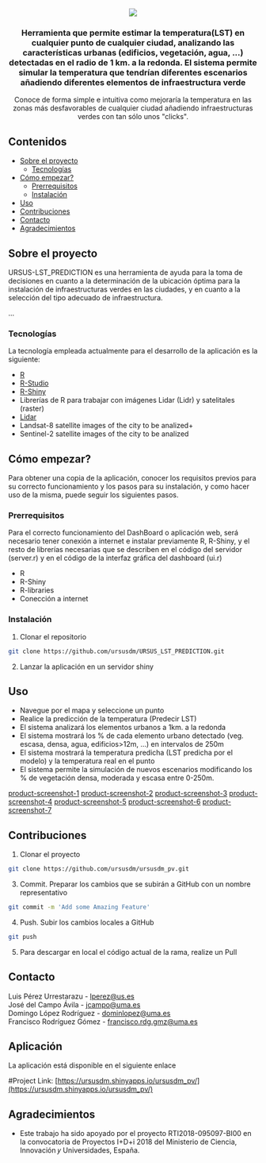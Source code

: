 <!--
*** Thanks for checking out this README Template. If you have a suggestion that would
*** make this better, please fork the repo and create a pull request or simply open
*** an issue with the tag "enhancement".
*** Thanks again! Now go create something AMAZING! :D
-->





<!-- PROJECT SHIELDS -->
<!--
*** I'm using markdown "reference style" links for readability.
*** Reference links are enclosed in brackets [ ] instead of parentheses ( ).
*** See the bottom of this document for the declaration of the reference variables
*** for contributors-url, forks-url, etc. This is an optional, concise syntax you may use.
*** https://www.markdownguide.org/basic-syntax/#reference-style-links
-->


<!-- PROJECT LOGO -->
<br />
<p align="center">
  
  <a>
    <img src="ursus_all.jpg">
  </a>

  <h3 align="center">Herramienta que permite estimar la temperatura(LST) en cualquier punto de cualquier ciudad, analizando las características urbanas (edificios, vegetación, agua, ...) detectadas en el radio de 1 km. a la redonda. El sistema permite simular la temperatura que tendrían diferentes escenarios añadiendo diferentes elementos de infraestructura verde </h3>

  <p align="center">
    Conoce de forma simple e intuitiva como mejoraría la temperatura en las zonas más desfavorables de cualquier ciudad añadiendo infraestructuras verdes  con tan sólo unos "clicks". 
  </p>



<!-- TABLE OF CONTENTS -->
## Contenidos

* [Sobre el proyecto](#sobre-el-proyecto)
  * [Tecnologías](#Tecnologías)
* [Cómo empezar?](#Cómo_empezar?)
  * [Prerrequisitos](#Prerrequisitos)
  * [Instalación](#Instalación)
* [Uso](#Uso)
* [Contribuciones](#Contribuciones)
* [Contacto](#Contacto)
* [Agradecimientos](#Agradecimientos)



<!-- ABOUT THE PROJECT -->
## Sobre el proyecto

URSUS-LST_PREDICTION  es una herramienta de ayuda para la toma de decisiones en cuanto a la determinación de la ubicación óptima para la instalación de infraestructuras verdes en las ciudades, y en cuanto a la selección del tipo adecuado de infraestructura.

...

### Tecnologías

La tecnología empleada actualmente para el desarrollo de la aplicación es la siguiente:

* [R](https://cran.r-project.org/)
* [R-Studio](https://rstudio.com/)
* [R-Shiny](https://shiny.rstudio.com/)
* Librerías de R para trabajar con imágenes Lidar (Lidr) y satelitales (raster)
* [Lidar](http://centrodedescargas.cnig.es/CentroDescargas/index.jsp)
* Landsat-8 satellite images of the city to be analized+
* Sentinel-2 satellite images of the city to be analized



<!-- Cómo empezar? -->
## Cómo empezar?


Para obtener una copia de la aplicación, conocer los requisitos previos para su correcto funcionamiento y los pasos para su instalación, y como hacer uso de la misma, puede seguir los siguientes pasos.

### Prerrequisitos

Para el correcto funcionamiento del DashBoard o aplicación web, será necesario tener conexión a internet e instalar previamente R, R-Shiny, y el resto de librerías necesarias que se describen en el código del servidor (server.r) y en el código de la interfaz gráfica del dashboard (ui.r)

* R
* R-Shiny
* R-libraries
* Conección a internet



### Instalación


1. Clonar el repositorio
```sh
git clone https://github.com/ursusdm/URSUS_LST_PREDICTION.git
```
2. Lanzar la aplicación en un servidor shiny



<!-- USAGE EXAMPLES -->
## Uso

* Navegue por el mapa y seleccione un punto 
* Realice la predicción de la temperatura (Predecir LST)
* El sistema analizará los elementos urbanos a 1km. a la redonda
* El sistema mostrará los % de cada elemento urbano detectado (veg. escasa, densa, agua, edificios>12m, ...) en intervalos de 250m
* El sistema mostrará la temperatura predicha (LST predicha por el modelo) y la temperatura real en el punto
* El sistema permite la simulación de nuevos escenarios modificando los % de vegetación densa, moderada y escasa entre 0-250m.


[product-screenshot-1]
[product-screenshot-2]
[product-screenshot-3]
[product-screenshot-4]
[product-screenshot-5]
[product-screenshot-6]
[product-screenshot-7]



<!-- CONTRIBUTING -->
## Contribuciones

1. Clonar el proyecto
```sh
git clone https://github.com/ursusdm/ursusdm_pv.git
```
3. Commit. Preparar los cambios que se subirán a GitHub con un nombre representativo
```sh
git commit -m 'Add some Amazing Feature'
```
4. Push. Subir los cambios locales a GitHub
```sh
git push
```

5. Para descargar en local el código actual de la rama, realize un Pull 



<!-- CONTACT -->
## Contacto

Luis Pérez Urrestarazu  - lperez@us.es
</br>
José del Campo Ávila  - jcampo@uma.es
</br>
Domingo López Rodríguez  - dominlopez@uma.es
</br>
Francisco Rodríguez Gómez  - francisco.rdg.gmz@uma.es


<!-- CONTACT -->
## Aplicación

La aplicación está disponible en el siguiente enlace

#Project Link: [https://ursusdm.shinyapps.io/ursusdm_pv/](https://ursusdm.shinyapps.io/ursusdm_pv/)


<!-- ACKNOWLEDGEMENTS -->
## Agradecimientos

* Este trabajo ha sido apoyado por el proyecto RTI2018-095097-BI00 en la convocatoria de Proyectos I+D+i 2018 del Ministerio de Ciencia, Innovación 𝑦 Universidades, España.

[product-screenshot-1]: screenshot_1.png
[product-screenshot-2]: screenshot_2.png
[product-screenshot-3]: screenshot_3.png
[product-screenshot-4]: screenshot_4.png
[product-screenshot-5]: screenshot_5.png
[product-screenshot-6]: screenshot_6.png
[product-screenshot-7]: screenshot_7.png
